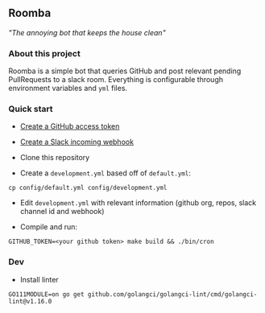 ## Roomba

*"The annoying bot that keeps the house clean"*

### About this project

Roomba is a simple bot that queries GitHub and post relevant pending PullRequests to a slack room. Everything is configurable through environment variables and `yml` files.


### Quick start

* [Create a GitHub access token](https://help.github.com/en/articles/creating-a-personal-access-token-for-the-command-line)

* [Create a Slack incoming webhook](https://get.slack.help/hc/en-us/articles/115005265063-Incoming-WebHooks-for-Slack)

* Clone this repository

* Create a `development.yml` based off of `default.yml`:

`cp config/default.yml config/development.yml`

* Edit `development.yml` with relevant information (github org, repos, slack channel id and webhook)

* Compile and run:

`GITHUB_TOKEN=<your github token> make build && ./bin/cron`

### Dev

* Install linter

`GO111MODULE=on go get github.com/golangci/golangci-lint/cmd/golangci-lint@v1.16.0`
